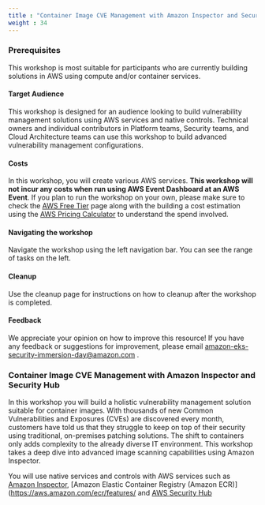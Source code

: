 ```yaml
---
title : "Container Image CVE Management with Amazon Inspector and Security Hub"
weight : 34
---
```


### Prerequisites

This workshop is most suitable for participants who are currently building solutions in AWS using compute and/or container services.

#### Target Audience

This workshop is designed for an audience looking to build vulnerability management solutions using AWS services and native controls. Technical owners and individual contributors in Platform teams, Security teams, and Cloud Architecture teams can use this workshop to build advanced vulnerability management configurations.


#### Costs

In this workshop, you will create various AWS services. **This workshop will not incur any costs when run using AWS Event Dashboard at an AWS Event**. If you plan to run the workshop on your own, please make sure to check the [AWS Free Tier](https://aws.amazon.com/free/) page along with the building a cost estimation using the [AWS Pricing Calculator](https://calculator.aws/#/) to understand the spend involved.

#### Navigating the workshop

Navigate the workshop using the left navigation bar. You can see the range of tasks on the left.


#### Cleanup

Use the cleanup page for instructions on how to cleanup after the workshop is completed.

#### Feedback

We appreciate your opinion on how to improve this resource! If you have any feedback or suggestions for improvement, please email [amazon-eks-security-immersion-day@amazon.com](mailto:amazon-eks-security-immersion-day@amazon.com)
.

### Container Image CVE Management with Amazon Inspector and Security Hub

In this workshop you will build a holistic vulnerability management solution suitable for container images. With thousands of new Common Vulnerabilities and Exposures (CVEs) are discovered every month, customers have told us that they struggle to keep on top of their security using traditional, on-premises patching solutions. The shift to containers only adds complexity to the already diverse IT environment. This workshop takes a deep dive into advanced image scanning capabilities using Amazon Inspector.

You will use native services and controls with AWS services such as [Amazon Inspector](https://aws.amazon.com/inspector/features/), [Amazon Elastic Container Registry (Amazon ECR)](https://aws.amazon.com/ecr/features/ and [AWS Security Hub](https://aws.amazon.com/security-hub/features/)


